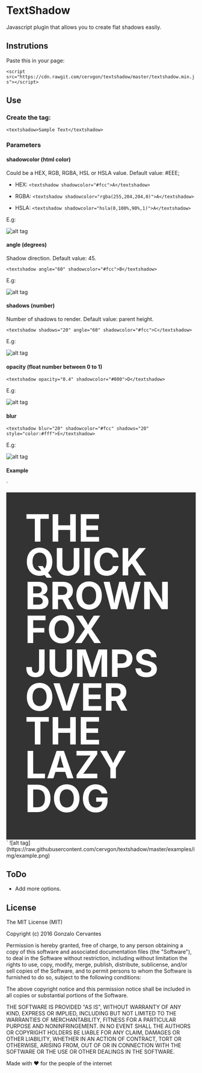 # TextShadow

Javascript plugin that allows you to create flat shadows easily.

## Instrutions

Paste this in your page:

`<script src="https://cdn.rawgit.com/cervgon/textshadow/master/textshadow.min.js"></script>`

## Use

### Create the tag:

`<textshadow>Sample Text</textshadow>`  

### Parameters

#### shadowcolor (html color)
Could be a HEX, RGB, RGBA, HSL or HSLA value.
Default value: #EEE;

- HEX: `<textshadow shadowcolor="#fcc">A</textshadow>`

- RGBA: `<textshadow shadowcolor="rgba(255,204,204,0)">A</textshadow>`

- HSLA: `<textshadow shadowcolor="hsla(0,100%,90%,1)">A</textshadow>`

E.g:

![alt tag](https://raw.githubusercontent.com/cervgon/textshadow/master/examples/img/a_shadowcolor.png)


#### angle (degrees)
Shadow direction.
Default value: 45.

`<textshadow angle="60" shadowcolor="#fcc">B</textshadow>`

E.g:

![alt tag](https://raw.githubusercontent.com/cervgon/textshadow/master/examples/img/b_angle.png)


#### shadows (number)
Number of shadows to render.
Default value: parent height.

`<textshadow shadows="20" angle="60" shadowcolor="#fcc">C</textshadow>`

E.g:

![alt tag](https://raw.githubusercontent.com/cervgon/textshadow/master/examples/img/c_shadows.png)


#### opacity (float number between 0 to 1)
`<textshadow opacity="0.4" shadowcolor="#000">D</textshadow>`

E.g:

![alt tag](https://raw.githubusercontent.com/cervgon/textshadow/master/examples/img/d_opacity.png)


#### blur

`<textshadow blur="20" shadowcolor="#fcc" shadows="20" style="color:#fff">E</textshadow>`

E.g:

![alt tag](https://raw.githubusercontent.com/cervgon/textshadow/master/examples/img/e_blur.png)


#### Example

`<div style="background-color:#333; padding:50px; overflow:hidden;">
	<textshadow shadowcolor="#000" angle="135" style="color:#fff; font-size:100px; line-height: 0.9em; font-weight:bold">THE QUICK BROWN FOX JUMPS OVER THE LAZY DOG</textshadow>
</div>`
![alt tag](https://raw.githubusercontent.com/cervgon/textshadow/master/examples/img/example.png)


## ToDo
- Add more options.


## License

The MIT License (MIT)

Copyright (c) 2016 Gonzalo Cervantes

Permission is hereby granted, free of charge, to any person obtaining a copy
of this software and associated documentation files (the "Software"), to deal
in the Software without restriction, including without limitation the rights
to use, copy, modify, merge, publish, distribute, sublicense, and/or sell
copies of the Software, and to permit persons to whom the Software is
furnished to do so, subject to the following conditions:

The above copyright notice and this permission notice shall be included in all
copies or substantial portions of the Software.

THE SOFTWARE IS PROVIDED "AS IS", WITHOUT WARRANTY OF ANY KIND, EXPRESS OR
IMPLIED, INCLUDING BUT NOT LIMITED TO THE WARRANTIES OF MERCHANTABILITY,
FITNESS FOR A PARTICULAR PURPOSE AND NONINFRINGEMENT. IN NO EVENT SHALL THE
AUTHORS OR COPYRIGHT HOLDERS BE LIABLE FOR ANY CLAIM, DAMAGES OR OTHER
LIABILITY, WHETHER IN AN ACTION OF CONTRACT, TORT OR OTHERWISE, ARISING FROM,
OUT OF OR IN CONNECTION WITH THE SOFTWARE OR THE USE OR OTHER DEALINGS IN THE
SOFTWARE.

Made with ♥ for the people of the internet
